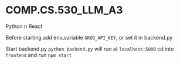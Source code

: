 # COMP.CS.530_LLM_A3
Python n React

Before starting add env_variable `GROQ_API_KEY`, or set it in backend.py

Start backend.py `python backend.py` will run at `localhost:5000`
cd into `frontend` and run `npm start`
